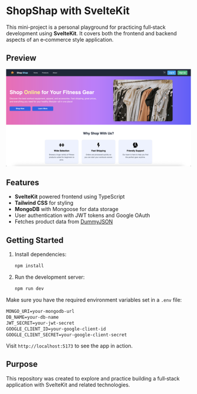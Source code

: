 # ShopShap with SvelteKit

This mini-project is a personal playground for practicing full‑stack development using **SvelteKit**. It covers both the frontend and backend aspects of an e‑commerce style application.

## Preview

![ShopShap Preview](ShopShap/static/preview.png)


## Features

- **SvelteKit** powered frontend using TypeScript
- **Tailwind CSS** for styling
- **MongoDB** with Mongoose for data storage
- User authentication with JWT tokens and Google OAuth
- Fetches product data from [DummyJSON](https://dummyjson.com/)

## Getting Started

1. Install dependencies:
   ```bash
   npm install
   ```
2. Run the development server:
   ```bash
   npm run dev
   ```

Make sure you have the required environment variables set in a `.env` file:

```
MONGO_URI=your-mongodb-url
DB_NAME=your-db-name
JWT_SECRET=your-jwt-secret
GOOGLE_CLIENT_ID=your-google-client-id
GOOGLE_CLIENT_SECRET=your-google-client-secret
```

Visit `http://localhost:5173` to see the app in action.

## Purpose

This repository was created to explore and practice building a full‑stack application with SvelteKit and related technologies.
